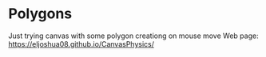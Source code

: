 # Polygons

Just trying canvas with some polygon creationg on mouse move
Web page: 
https://eljoshua08.github.io/CanvasPhysics/

